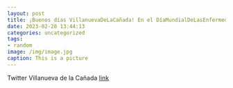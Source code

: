 ```yaml
---
layout: post
title: ¡Buenos días VillanuevaDeLaCañada! En el DíaMundialDeLasEnfermedadesRaras, todo nuestro apoyo a las personas afectadas, a sus ...
date: 2023-02-28 13:44:13
categories: uncategorized
tags:
- random
image: /img/image.jpg
caption: This is a picture
---
```

Twitter Villanueva de la Cañada [link](https://twitter.com/AytoVDLCanada/status/1630488933611061248)
